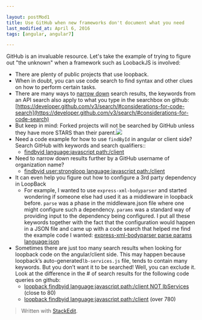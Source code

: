 ```yaml
---  

layout: postMod1
title: Use GitHub when new frameworks don't document what you need
last_modified_at: April 6, 2016
tags: [angular, angular7]  

--- 
```


GitHub is an invaluable resource. Let's take the example of trying to figure out "the unknown" when a framework such as  LoobackJS is involved:
-   There are plenty of public projects that use loopback.
-   When in doubt, you can use code search to find syntax and other clues on how to perform certain tasks.
-   There are many ways to [narrow down](https://help.github.com/articles/searching-code/) search results, the keywords from an API search also apply to what you type in the searchbox on github: [https://developer.github.com/v3/search/#considerations-for-code-search](https://developer.github.com/v3/search/#considerations-for-code-search)
-   But keep in mind: Forked projects will not be searched by GitHub unless they have more STARS than their parent.![](https://lh6.googleusercontent.com/_zPIzX78nxw3BIgBrwP7tP2kfALx1N7XOj8dfSMOvaKFp0MBEmbbqWTxR5m2HUVAVJvJq2wUgv7nzHFlYtheDZUxwQ77DtmKXIPI51RhxZ5PMyiiCDDzhvs0Ae8PKJXN1nrEQDxeStE)
-   Need a code example for how to use `findById` in angular or client side? Search GitHub with keywords and search qualifiers::
    - [findbyid language:javascript path:/client](https://github.com/search?q=findbyid+language%3Ajavascript+path%3A%2Fclient&type=Code&utf8=%E2%9C%93)
-   Need to narrow down results further by a GitHub username of organization name?
	- [findbyid user:strongloop language:javascript path:/client](https://github.com/search?utf8=%E2%9C%93&q=findbyid+user%3Astrongloop+language%3Ajavascript+path%3A%2Fclient&type=Code&ref=searchresults)
-   It can even help you figure out how to configure a 3rd party dependency in LoopBack
	- For example, I wanted to use `express-xml-bodyparser` and started wondering if someone else had used it as a middleware in loopback before. `parse` was a phase in the middleware.json file where one might configure such a dependency. `params` was a standard way of providing input to the dependency being configured. I put all these keywords together with the fact that the configuration would happen in a JSON file and came up with a code search that helped me find the example code I wanted: [express-xml-bodyparser parse params language:json](https://github.com/search?q=express-xml-bodyparser+parse+params+language%3Ajson&type=Code&utf8=%E2%9C%93)
- Sometimes there are just too many search results when looking for loopback code on the angular/client side. This may happen because loopback’s auto-generated`lb-services.js` file, tends to contain many keywords. But you don’t want it to be searched! Well, you can exclude it. Look at the difference in the # of search results for the following code queries on github:
	- [loopback findbyid language:javascript path:/client NOT lbServices](https://github.com/search?utf8=%E2%9C%93&q=loopback+findbyid+language%3Ajavascript+path%3A%2Fclient+NOT+lbServices&type=Code&ref=searchresults) (close to 80)
	- [loopback findbyid language:javascript path:/client](https://github.com/search?utf8=%E2%9C%93&q=loopback+findbyid+language%3Ajavascript+path%3A%2Fclient&type=Code&ref=searchresults) (over 780)


> Written with [StackEdit](https://stackedit.io/).
<!--stackedit_data:
eyJoaXN0b3J5IjpbLTE2OTU0NjEzNSwtMTk5MjYyOTgxMCwtMT
YxOTgzMDI2M119
-->